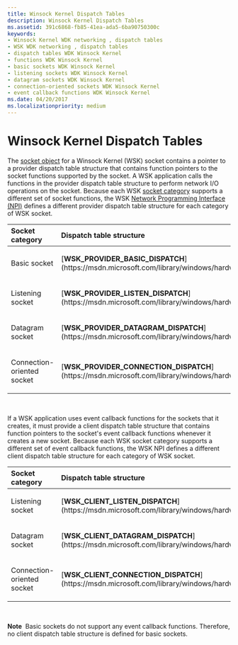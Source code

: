 ```yaml
---
title: Winsock Kernel Dispatch Tables
description: Winsock Kernel Dispatch Tables
ms.assetid: 391c6868-fb85-41ea-ada5-6ba90750300c
keywords:
- Winsock Kernel WDK networking , dispatch tables
- WSK WDK networking , dispatch tables
- dispatch tables WDK Winsock Kernel
- functions WDK Winsock Kernel
- basic sockets WDK Winsock Kernel
- listening sockets WDK Winsock Kernel
- datagram sockets WDK Winsock Kernel
- connection-oriented sockets WDK Winsock Kernel
- event callback functions WDK Winsock Kernel
ms.date: 04/20/2017
ms.localizationpriority: medium
---
```


# Winsock Kernel Dispatch Tables


The [socket object](winsock-kernel-objects.md) for a Winsock Kernel (WSK) socket contains a pointer to a provider dispatch table structure that contains function pointers to the socket functions supported by the socket. A WSK application calls the functions in the provider dispatch table structure to perform network I/O operations on the socket. Because each WSK [socket category](winsock-kernel-socket-categories.md) supports a different set of socket functions, the WSK [Network Programming Interface (NPI)](network-programming-interface.md) defines a different provider dispatch table structure for each category of WSK socket.

<table>
<colgroup>
<col width="50%" />
<col width="50%" />
</colgroup>
<thead>
<tr class="header">
<th align="left">Socket category</th>
<th align="left">Dispatch table structure</th>
</tr>
</thead>
<tbody>
<tr class="odd">
<td align="left"><p>Basic socket</p></td>
<td align="left"><p>[<strong>WSK_PROVIDER_BASIC_DISPATCH</strong>](https://msdn.microsoft.com/library/windows/hardware/ff571171)</p></td>
</tr>
<tr class="even">
<td align="left"><p>Listening socket</p></td>
<td align="left"><p>[<strong>WSK_PROVIDER_LISTEN_DISPATCH</strong>](https://msdn.microsoft.com/library/windows/hardware/ff571176)</p></td>
</tr>
<tr class="odd">
<td align="left"><p>Datagram socket</p></td>
<td align="left"><p>[<strong>WSK_PROVIDER_DATAGRAM_DISPATCH</strong>](https://msdn.microsoft.com/library/windows/hardware/ff571174)</p></td>
</tr>
<tr class="even">
<td align="left"><p>Connection-oriented socket</p></td>
<td align="left"><p>[<strong>WSK_PROVIDER_CONNECTION_DISPATCH</strong>](https://msdn.microsoft.com/library/windows/hardware/ff571173)</p></td>
</tr>
</tbody>
</table>

 

If a WSK application uses event callback functions for the sockets that it creates, it must provide a client dispatch table structure that contains function pointers to the socket's event callback functions whenever it creates a new socket. Because each WSK socket category supports a different set of event callback functions, the WSK NPI defines a different client dispatch table structure for each category of WSK socket.

<table>
<colgroup>
<col width="50%" />
<col width="50%" />
</colgroup>
<thead>
<tr class="header">
<th align="left">Socket category</th>
<th align="left">Dispatch table structure</th>
</tr>
</thead>
<tbody>
<tr class="odd">
<td align="left"><p>Listening socket</p></td>
<td align="left"><p>[<strong>WSK_CLIENT_LISTEN_DISPATCH</strong>](https://msdn.microsoft.com/library/windows/hardware/ff571162)</p></td>
</tr>
<tr class="even">
<td align="left"><p>Datagram socket</p></td>
<td align="left"><p>[<strong>WSK_CLIENT_DATAGRAM_DISPATCH</strong>](https://msdn.microsoft.com/library/windows/hardware/ff571158)</p></td>
</tr>
<tr class="odd">
<td align="left"><p>Connection-oriented socket</p></td>
<td align="left"><p>[<strong>WSK_CLIENT_CONNECTION_DISPATCH</strong>](https://msdn.microsoft.com/library/windows/hardware/ff571156)</p></td>
</tr>
</tbody>
</table>

 

**Note**  Basic sockets do not support any event callback functions. Therefore, no client dispatch table structure is defined for basic sockets.

 

 

 






